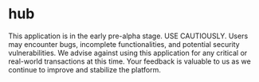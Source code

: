 # hub

This application is in the early pre-alpha stage. USE CAUTIOUSLY. Users may encounter bugs, incomplete functionalities, and potential security vulnerabilities. We advise against using this application for any critical or real-world transactions at this time. Your feedback is valuable to us as we continue to improve and stabilize the platform.
